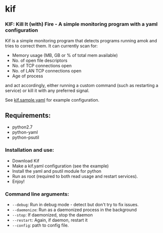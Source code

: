 # kif
### KIF: Kill It (with) Fire - A simple monitoring program with a yaml configuration

Kif is a simple monitoring program that detects programs running amok and tries to correct them.
It can currently scan for:

- Memory usage (MB, GB or % of total mem available)
- No. of open file descriptors
- No. of TCP connections open
- No. of LAN TCP connections open
- Age of process

and act accordingly, either running a custom command (such as restarting a service) or kill it with any preferred signal.

See [kif.sample.yaml](kif.sample.yaml) for example configuration.

## Requirements:
- python2.7
- python-yaml
- python-psutil

### Installation and use:
- Download Kif
- Make a kif.yaml configuration (see the example)
- Install the yaml and psutil module for python
- Run as root (required to both read usage and restart services).
- Enjoy!

### Command line arguments:

- `--debug`: Run in debug mode - detect but don't try to fix issues.
- `--daemonize`: Run as a daemonized process in the background
- `--stop`: If daemonized, stop the daemon
- `--restart`: Again, if daemon, restart it
- `--config`: path to config file.


